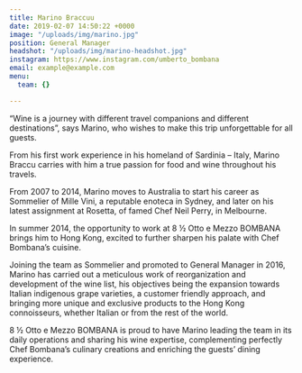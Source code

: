 ```yaml
---
title: Marino Braccuu
date: 2019-02-07 14:50:22 +0000
image: "/uploads/img/marino.jpg"
position: General Manager
headshot: "/uploads/img/marino-headshot.jpg"
instagram: https://www.instagram.com/umberto_bombana
email: example@example.com
menu:
  team: {}

---
```

“Wine is a journey with different travel companions and different destinations”, says Marino, who wishes to make this trip unforgettable for all guests.

From his first work experience in his homeland of Sardinia – Italy, Marino Braccu carries with him a true passion for food and wine throughout his travels.

From 2007 to 2014, Marino moves to Australia to start his career as Sommelier of Mille Vini, a reputable enoteca in Sydney, and later on his latest assignment at Rosetta, of famed Chef Neil Perry, in Melbourne.

In summer 2014, the opportunity to work at 8 ½ Otto e Mezzo BOMBANA brings him to Hong Kong, excited to further sharpen his palate with Chef Bombana’s cuisine.

Joining the team as Sommelier and promoted to General Manager in 2016, Marino has carried out a meticulous work of reorganization and development of the wine list, his objectives being the expansion towards Italian indigenous grape varieties, a customer friendly approach, and bringing more unique and exclusive products to the Hong Kong connoisseurs, whether Italian or from the rest of the world.

8 ½ Otto e Mezzo BOMBANA is proud to have Marino leading the team in its daily operations and sharing his wine expertise, complementing perfectly Chef Bombana’s culinary creations and enriching the guests’ dining experience.